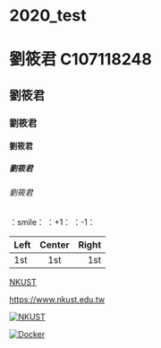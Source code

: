 # 2020_test
# 劉筱君 C107118248
## 劉筱君
### 劉筱君
#### 劉筱君
##### 劉筱君
###### 劉筱君

：smile：
：+1：
：-1：

|Left | Center | Right|
:----|:-----:|-------:|
|1st|1st|1st|

[NKUST](https://www.nkust.edu.tw/)

<https://www.nkust.edu.tw>

[![NKUST](http://img.youtube.com/vi/StTqXEQ21-Y/0.jpg)](https://www.youtube.com/watch?v=StRqXEQ21-Y "Everything Is AWESOME")

[![Docker](https://img.youtube.com/vi/sSm2dRarhPo/0.jpg)](https://www.youtube.com/watch?v=sSm2dRarhPo "title")

